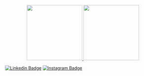 
<div align="center">
  <a href="https://github.com/MiiSantos">
  <img height="180em" src="https://github-readme-stats.vercel.app/api?username=MiiSantos&show_icons=true&theme=dracula&include_all_commits=true&count_private=true"/>
  <img height="180em" src="https://github-readme-stats.vercel.app/api/top-langs/?username=MiiSantos&layout=compact&langs_count=7&theme=dracula"/>
</div>
 
 [![Linkedin Badge](https://img.shields.io/badge/-LinkedIn-navy?style=flat-square&logo=Linkedin&logoColor=white&link=https://www.linkedin.com/in/isadora-rodrigues-stangarlin-48402b141/)](https://www.linkedin.com/in/miria-santos/) [![Instagram Badge](https://img.shields.io/badge/-Instagram-orange?style=flat-square&logo=Instagram&logoColor=white&link=https://www.instagram.com/papodedev/)](https://www.instagram.com/miquiavelica/)
